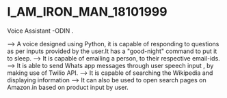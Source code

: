 # I_AM_IRON_MAN_18101999
Voice Assistant -ODIN . 

 --> A voice designed using Python, it is capable of responding to questions as per inputs provided by the user.It has a "good-night" command to put it to sleep.
 --> It is capable of emailing a person, to their respective email-ids.
 --> It is able to send Whats app messages through user speech input , by making use of Twilio API.
 --> It is capable of searching the Wikipedia and displaying information
 --> It can also be used to open search pages on Amazon.in based on product input by user.
